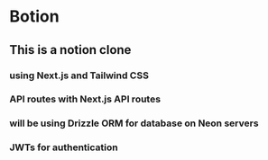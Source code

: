 # Botion

## This is a notion clone

### using Next.js and Tailwind CSS

### API routes with Next.js API routes

### will be using Drizzle ORM for database on Neon servers

### JWTs for authentication


